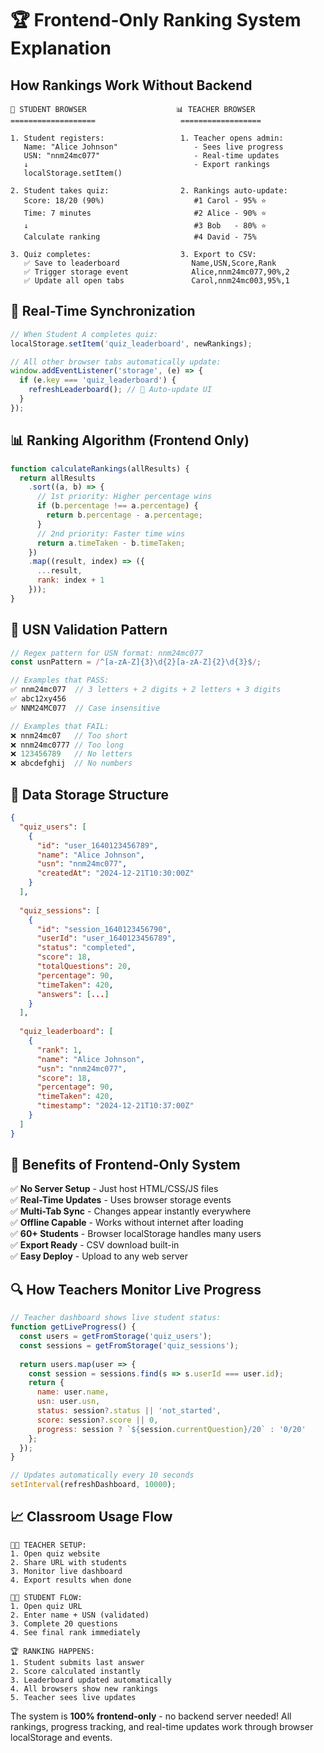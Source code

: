# 🏆 Frontend-Only Ranking System Explanation

## How Rankings Work Without Backend

```
📱 STUDENT BROWSER                    📊 TEACHER BROWSER
===================                   ==================

1. Student registers:                 1. Teacher opens admin:
   Name: "Alice Johnson"                 - Sees live progress
   USN: "nnm24mc077"                     - Real-time updates
   ↓                                     - Export rankings
   localStorage.setItem()

2. Student takes quiz:                2. Rankings auto-update:
   Score: 18/20 (90%)                    #1 Carol - 95% ⭐
   Time: 7 minutes                       #2 Alice - 90% ⭐
   ↓                                     #3 Bob   - 80% ⭐
   Calculate ranking                     #4 David - 75%

3. Quiz completes:                    3. Export to CSV:
   ✅ Save to leaderboard                Name,USN,Score,Rank
   ✅ Trigger storage event              Alice,nnm24mc077,90%,2
   ✅ Update all open tabs               Carol,nnm24mc003,95%,1
```

## 🔄 Real-Time Synchronization

```javascript
// When Student A completes quiz:
localStorage.setItem('quiz_leaderboard', newRankings);

// All other browser tabs automatically update:
window.addEventListener('storage', (e) => {
  if (e.key === 'quiz_leaderboard') {
    refreshLeaderboard(); // 🔄 Auto-update UI
  }
});
```

## 📊 Ranking Algorithm (Frontend Only)

```javascript
function calculateRankings(allResults) {
  return allResults
    .sort((a, b) => {
      // 1st priority: Higher percentage wins
      if (b.percentage !== a.percentage) {
        return b.percentage - a.percentage;
      }
      // 2nd priority: Faster time wins
      return a.timeTaken - b.timeTaken;
    })
    .map((result, index) => ({
      ...result,
      rank: index + 1
    }));
}
```

## 🎯 USN Validation Pattern

```javascript
// Regex pattern for USN format: nnm24mc077
const usnPattern = /^[a-zA-Z]{3}\d{2}[a-zA-Z]{2}\d{3}$/;

// Examples that PASS:
✅ nnm24mc077  // 3 letters + 2 digits + 2 letters + 3 digits
✅ abc12xy456
✅ NNM24MC077  // Case insensitive

// Examples that FAIL:
❌ nnm24mc07   // Too short
❌ nnm24mc0777 // Too long  
❌ 123456789   // No letters
❌ abcdefghij  // No numbers
```

## 💾 Data Storage Structure

```json
{
  "quiz_users": [
    {
      "id": "user_1640123456789",
      "name": "Alice Johnson", 
      "usn": "nnm24mc077",
      "createdAt": "2024-12-21T10:30:00Z"
    }
  ],
  
  "quiz_sessions": [
    {
      "id": "session_1640123456790",
      "userId": "user_1640123456789",
      "status": "completed",
      "score": 18,
      "totalQuestions": 20,
      "percentage": 90,
      "timeTaken": 420,
      "answers": [...]
    }
  ],
  
  "quiz_leaderboard": [
    {
      "rank": 1,
      "name": "Alice Johnson",
      "usn": "nnm24mc077", 
      "score": 18,
      "percentage": 90,
      "timeTaken": 420,
      "timestamp": "2024-12-21T10:37:00Z"
    }
  ]
}
```

## 🚀 Benefits of Frontend-Only System

✅ **No Server Setup** - Just host HTML/CSS/JS files  
✅ **Real-Time Updates** - Uses browser storage events  
✅ **Multi-Tab Sync** - Changes appear instantly everywhere  
✅ **Offline Capable** - Works without internet after loading  
✅ **60+ Students** - Browser localStorage handles many users  
✅ **Export Ready** - CSV download built-in  
✅ **Easy Deploy** - Upload to any web server  

## 🔍 How Teachers Monitor Live Progress

```javascript
// Teacher dashboard shows live student status:
function getLiveProgress() {
  const users = getFromStorage('quiz_users');
  const sessions = getFromStorage('quiz_sessions');
  
  return users.map(user => {
    const session = sessions.find(s => s.userId === user.id);
    return {
      name: user.name,
      usn: user.usn,
      status: session?.status || 'not_started',
      score: session?.score || 0,
      progress: session ? `${session.currentQuestion}/20` : '0/20'
    };
  });
}

// Updates automatically every 10 seconds
setInterval(refreshDashboard, 10000);
```

## 📈 Classroom Usage Flow

```
👨‍🏫 TEACHER SETUP:
1. Open quiz website
2. Share URL with students  
3. Monitor live dashboard
4. Export results when done

👨‍🎓 STUDENT FLOW:
1. Open quiz URL
2. Enter name + USN (validated)
3. Complete 20 questions
4. See final rank immediately

🏆 RANKING HAPPENS:
1. Student submits last answer
2. Score calculated instantly
3. Leaderboard updated automatically  
4. All browsers show new rankings
5. Teacher sees live updates
```

The system is **100% frontend-only** - no backend server needed! All rankings, progress tracking, and real-time updates work through browser localStorage and events.